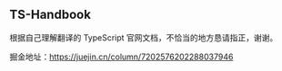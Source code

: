 ## TS-Handbook
根据自己理解翻译的 TypeScript 官网文档，不恰当的地方恳请指正，谢谢。

掘金地址：<https://juejin.cn/column/7202576202288037946>
